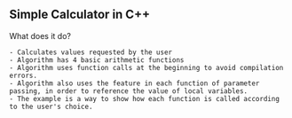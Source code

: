 <h2> Simple Calculator in C++ </h2>

What does it do?

    - Calculates values requested by the user
    - Algorithm has 4 basic arithmetic functions
    - Algorithm uses function calls at the beginning to avoid compilation errors.
    - Algorithm also uses the feature in each function of parameter passing, in order to reference the value of local variables.
    - The example is a way to show how each function is called according to the user's choice.

